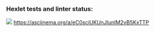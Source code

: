 ### Hexlet tests and linter status:
<a href="https://codeclimate.com/github/KiraBelo/frontend-project-lvl1/maintainability"><img src="https://api.codeclimate.com/v1/badges/59d8475196089f39db8b/maintainability" /></a>
https://asciinema.org/a/eC0sciUKUnJIunIM2vB5KxTTP
